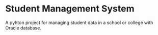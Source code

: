 # Student Management System
A pyhton project for managing student data in a school or college with Oracle database.
